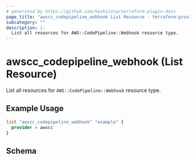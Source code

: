```yaml
---
# generated by https://github.com/hashicorp/terraform-plugin-docs
page_title: "awscc_codepipeline_webhook List Resource - terraform-provider-awscc"
subcategory: ""
description: |-
  List all resources for AWS::CodePipeline::Webhook resource type.
---
```


# awscc_codepipeline_webhook (List Resource)

List all resources for `AWS::CodePipeline::Webhook` resource type.

## Example Usage

```terraform
list "awscc_codepipeline_webhook" "example" {
  provider = awscc
}
```

<!-- schema generated by tfplugindocs -->
## Schema
